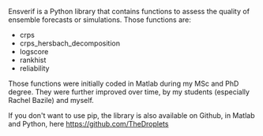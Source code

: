 Ensverif is a Python library that contains functions to assess the quality of ensemble forecasts or simulations. Those functions are:

- crps
- crps\_hersbach_decomposition
- logscore
- rankhist
- reliability

Those functions were initially coded in Matlab during my MSc and PhD degree. They were further improved over time, by my students (especially Rachel Bazile) and myself. 

If you don't want to use pip, the library is also available on Github, in Matlab and Python, here https://github.com/TheDroplets